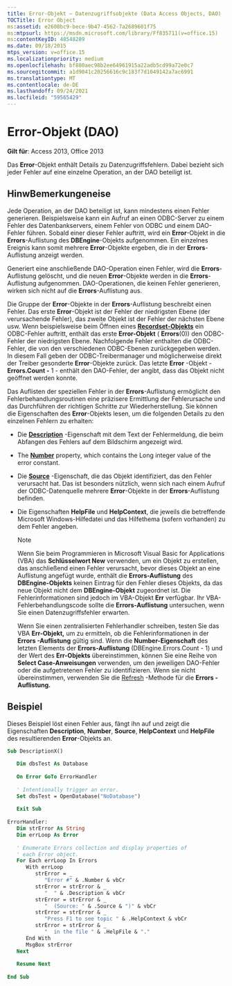 ```yaml
---
title: Error-Objekt – Datenzugriffsobjekte (Data Access Objects, DAO)
TOCTitle: Error Object
ms:assetid: e2608bc9-bece-9b47-4562-7a2689601f75
ms:mtpsurl: https://msdn.microsoft.com/library/Ff835711(v=office.15)
ms:contentKeyID: 48548289
ms.date: 09/18/2015
mtps_version: v=office.15
ms.localizationpriority: medium
ms.openlocfilehash: bf880aec98b2ee64961915a22adb5cd99a72e0c7
ms.sourcegitcommit: a1d9041c20256616c9c183f7d1049142a7ac6991
ms.translationtype: MT
ms.contentlocale: de-DE
ms.lasthandoff: 09/24/2021
ms.locfileid: "59565429"
---
```

# <a name="error-object-dao"></a>Error-Objekt (DAO)


**Gilt für**: Access 2013, Office 2013

Das **Error**-Objekt enthält Details zu Datenzugriffsfehlern. Dabei bezieht sich jeder Fehler auf eine einzelne Operation, an der DAO beteiligt ist.

## <a name="remarks"></a>HinwBemerkungeneise

Jede Operation, an der DAO beteiligt ist, kann mindestens einen Fehler generieren. Beispielsweise kann ein Aufruf an einen ODBC-Server zu einem Fehler des Datenbankservers, einem Fehler von ODBC und einem DAO-Fehler führen. Sobald einer dieser Fehler auftritt, wird ein **Error**-Objekt in die **Errors**-Auflistung des **DBEngine**-Objekts aufgenommen. Ein einzelnes Ereignis kann somit mehrere **Error**-Objekte ergeben, die in der **Errors**-Auflistung anzeigt werden.

Generiert eine anschließende DAO-Operation einen Fehler, wird die **Errors**-Auflistung gelöscht, und die neuen **Error**-Objekte werden in die **Errors**-Auflistung aufgenommen. DAO-Operationen, die keinen Fehler generieren, wirken sich nicht auf die **Errors**-Auflistung aus.

Die Gruppe der **Error**-Objekte in der **Errors**-Auflistung beschreibt einen Fehler. Das erste **Error**-Objekt ist der Fehler der niedrigsten Ebene (der verursachende Fehler), das zweite Objekt ist der Fehler der nächsten Ebene usw. Wenn beispielsweise beim Öffnen eines **[Recordset-Objekts](recordset-object-dao.md)** ein ODBC-Fehler auftritt, enthält das erste **Error-Objekt** ( **Errors**(0)) den ODBC-Fehler der niedrigsten Ebene. Nachfolgende Fehler enthalten die ODBC-Fehler, die von den verschiedenen ODBC-Ebenen zurückgegeben werden. In diesem Fall geben der ODBC-Treibermanager und möglicherweise direkt der Treiber gesonderte **Error**-Objekte zurück. Das letzte **Error** -Objekt - **Errors.Count -** 1 - enthält den DAO-Fehler, der angibt, dass das Objekt nicht geöffnet werden konnte.

Das Auflisten der speziellen Fehler in der **Errors**-Auflistung ermöglicht den Fehlerbehandlungsroutinen eine präzisere Ermittlung der Fehlerursache und das Durchführen der richtigen Schritte zur Wiederherstellung. Sie können die Eigenschaften des **Error**-Objekts lesen, um die folgenden Details zu den einzelnen Fehlern zu erhalten:

  - Die **[Description](error-description-property-dao.md)** -Eigenschaft mit dem Text der Fehlermeldung, die beim Abfangen des Fehlers auf dem Bildschirm angezeigt wird.

  - The **[Number](error-number-property-dao.md)** property, which contains the Long integer value of the error constant.

  - Die **[Source](error-source-property-dao.md)** -Eigenschaft, die das Objekt identifiziert, das den Fehler verursacht hat. Das ist besonders nützlich, wenn sich nach einem Aufruf der ODBC-Datenquelle mehrere **Error**-Objekte in der **Errors**-Auflistung befinden.

  - Die Eigenschaften **HelpFile** und **HelpContext**, die jeweils die betreffende Microsoft Windows-Hilfedatei und das Hilfethema (sofern vorhanden) zu dem Fehler angeben.
    

    > [!NOTE]
    > Wenn Sie beim Programmieren in Microsoft Visual Basic for Applications (VBA) das **Schlüsselwort New** verwenden, um ein Objekt zu erstellen, das anschließend einen Fehler verursacht, bevor dieses Objekt an eine Auflistung angefügt wurde, enthält die **Errors-Auflistung** des **DBEngine-Objekts** keinen Eintrag für den Fehler dieses Objekts, da das neue Objekt nicht dem **DBEngine-Objekt** zugeordnet ist. Die Fehlerinformationen sind jedoch im VBA-Objekt **Err** verfügbar. Ihr VBA-Fehlerbehandlungscode sollte die **Errors-Auflistung** untersuchen, wenn Sie einen Datenzugriffsfehler erwarten. 
    > 
    > Wenn Sie einen zentralisierten Fehlerhandler schreiben, testen Sie das VBA **Err-Objekt,** um zu ermitteln, ob die Fehlerinformationen in der **Errors -Auflistung** gültig sind. Wenn die **Number-Eigenschaft** des letzten Elements der **Errors-Auflistung** (DBEngine.Errors.Count - 1) und der Wert des **Err-Objekts** übereinstimmen, können Sie eine Reihe von **Select Case-Anweisungen** verwenden, um den jeweiligen DAO-Fehler oder die aufgetretenen Fehler zu identifizieren. Wenn sie nicht übereinstimmen, verwenden Sie die [Refresh](errors-refresh-method-dao.md) -Methode für die **Errors -Auflistung.**



## <a name="example"></a>Beispiel

Dieses Beispiel löst einen Fehler aus, fängt ihn auf und zeigt die Eigenschaften **Description**, **Number**, **Source**, **HelpContext** und **HelpFile** des resultierenden **Error**-Objekts an.

```vb 
Sub DescriptionX() 
 
   Dim dbsTest As Database 
 
   On Error GoTo ErrorHandler 
 
   ' Intentionally trigger an error. 
   Set dbsTest = OpenDatabase("NoDatabase") 
 
   Exit Sub 
 
ErrorHandler: 
   Dim strError As String 
   Dim errLoop As Error 
 
   ' Enumerate Errors collection and display properties of  
   ' each Error object. 
   For Each errLoop In Errors 
      With errLoop 
         strError = _ 
            "Error #" & .Number & vbCr 
         strError = strError & _ 
            "  " & .Description & vbCr 
         strError = strError & _ 
            "  (Source: " & .Source & ")" & vbCr 
         strError = strError & _ 
            "Press F1 to see topic " & .HelpContext & vbCr 
         strError = strError & _ 
            "  in the file " & .HelpFile & "." 
      End With 
      MsgBox strError 
   Next 
 
   Resume Next 
 
End Sub 
 
```

